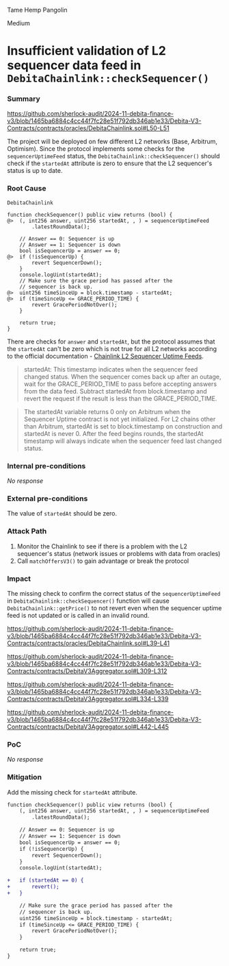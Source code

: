 Tame Hemp Pangolin

Medium

# Insufficient validation of L2 sequencer data feed in `DebitaChainlink::checkSequencer()`

### Summary

https://github.com/sherlock-audit/2024-11-debita-finance-v3/blob/1465ba6884c4cc44f7fc28e51f792db346ab1e33/Debita-V3-Contracts/contracts/oracles/DebitaChainlink.sol#L50-L51

The project will be deployed on few different L2 networks (Base, Arbitrum, Optimism). Since the protocol implements some checks for the `sequencerUptimeFeed` status, the `DebitaChainlink::checkSequencer()` should check if the `startedAt` attribute is zero to ensure that the L2 sequencer's status is up to date.

### Root Cause

```solidity
DebitaChainlink

function checkSequencer() public view returns (bool) {
@>  (, int256 answer, uint256 startedAt, , ) = sequencerUptimeFeed
        .latestRoundData();

    // Answer == 0: Sequencer is up
    // Answer == 1: Sequencer is down
    bool isSequencerUp = answer == 0;
@>  if (!isSequencerUp) {
        revert SequencerDown();
    }
    console.logUint(startedAt);
    // Make sure the grace period has passed after the
    // sequencer is back up.
@>  uint256 timeSinceUp = block.timestamp - startedAt;
@>  if (timeSinceUp <= GRACE_PERIOD_TIME) {
        revert GracePeriodNotOver();
    }

    return true;
}
```

There are checks for `answer` and `startedAt`, but the protocol assumes that the `startedAt` can't be zero which is not true for all L2 networks according to the official documentation - [Chainlink L2 Sequencer Uptime Feeds](https://docs.chain.link/data-feeds/l2-sequencer-feeds#example-code).

> startedAt: This timestamp indicates when the sequencer feed changed status. When the sequencer comes back up after an outage, wait for the GRACE_PERIOD_TIME to pass before accepting answers from the data feed. Subtract startedAt from block.timestamp and revert the request if the result is less than the GRACE_PERIOD_TIME.

>The startedAt variable returns 0 only on Arbitrum when the Sequencer Uptime contract is not yet initialized. For L2 chains other than Arbitrum, startedAt is set to block.timestamp on construction and startedAt is never 0. After the feed begins rounds, the startedAt timestamp will always indicate when the sequencer feed last changed status.

### Internal pre-conditions

_No response_

### External pre-conditions

The value of `startedAt` should be zero.

### Attack Path

1. Monitor the Chainlink to see if there is a problem with the L2 sequencer's status (network issues or problems with data from oracles)
2. Call `matchOffersV3()` to gain advantage or break the protocol

### Impact

The missing check to confirm the correct status of the `sequencerUptimeFeed` in `DebitaChainlink::checkSequencer()` function will cause `DebitaChainlink::getPrice()` to not revert even when the sequencer uptime feed is not updated or is called in an invalid round.

https://github.com/sherlock-audit/2024-11-debita-finance-v3/blob/1465ba6884c4cc44f7fc28e51f792db346ab1e33/Debita-V3-Contracts/contracts/oracles/DebitaChainlink.sol#L39-L41

https://github.com/sherlock-audit/2024-11-debita-finance-v3/blob/1465ba6884c4cc44f7fc28e51f792db346ab1e33/Debita-V3-Contracts/contracts/DebitaV3Aggregator.sol#L309-L312

https://github.com/sherlock-audit/2024-11-debita-finance-v3/blob/1465ba6884c4cc44f7fc28e51f792db346ab1e33/Debita-V3-Contracts/contracts/DebitaV3Aggregator.sol#L334-L339

https://github.com/sherlock-audit/2024-11-debita-finance-v3/blob/1465ba6884c4cc44f7fc28e51f792db346ab1e33/Debita-V3-Contracts/contracts/DebitaV3Aggregator.sol#L442-L445

### PoC

_No response_

### Mitigation

Add the missing check for `startedAt` attribute.

```diff
function checkSequencer() public view returns (bool) {
    (, int256 answer, uint256 startedAt, , ) = sequencerUptimeFeed
        .latestRoundData();

    // Answer == 0: Sequencer is up
    // Answer == 1: Sequencer is down
    bool isSequencerUp = answer == 0;
    if (!isSequencerUp) {
        revert SequencerDown();
    }
    console.logUint(startedAt);

+   if (startedAt == 0) {
+       revert();
+   }

    // Make sure the grace period has passed after the
    // sequencer is back up.
    uint256 timeSinceUp = block.timestamp - startedAt;
    if (timeSinceUp <= GRACE_PERIOD_TIME) {
        revert GracePeriodNotOver();
    }

    return true;
}
```